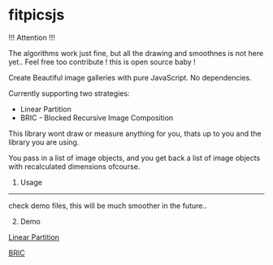 fitpicsjs
=========

!!! Attention !!!

The algorithms work just fine, but all the drawing and smoothnes is not here yet.. Feel free too contribute ! this is open source baby !


Create Beautiful image galleries with pure JavaScript. No dependencies.

Currently supporting two strategies:
 - Linear Partition
 - BRIC - Blocked Recursive Image Composition

This library wont draw or measure anything for you, thats up to you and the library you are using.

You pass in a list of image objects, and you get back a list of image objects with recalculated dimensions ofcourse.


1. Usage
---------

check demo files, this will be much smoother in the future..


2. Demo


[Linear Partition](http://jakobholmelund.github.io/fitpicsjs/demo/demo_linear_partition.html)

[BRIC](http://jakobholmelund.github.io/fitpicsjs/demo/demo_bric.html)
